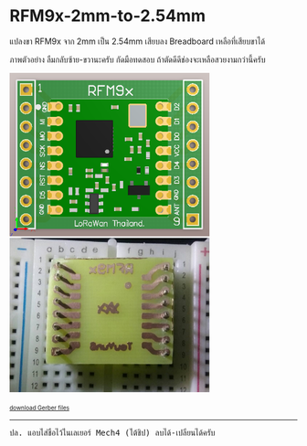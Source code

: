 # RFM9x-2mm-to-2.54mm
แปลงขา RFM9x จาก 2mm เป็น 2.54mm  เสียบลง Breadboard เหลือที่เสียบขาได้

ภาพตัวอย่าง ลืมกลับซ้าย-ขวานะครับ กัดมือทดสอบ ถ้าตัดดีดีช่องจะเหลือสวยงามกว่านี้ครับ

<img src="https://github.com/TouYunG/RFM9x-2mm-to-2.54mm/blob/master/preview/PCB.png" width=350>&nbsp;&nbsp;&nbsp;
<img src="https://github.com/TouYunG/RFM9x-2mm-to-2.54mm/blob/master/preview/002.jpg" width=350>

<font size=1><a href="https://github.com/TouYunG/RFM9x-2mm-to-2.54mm/blob/master/Gerber.zip?raw=true">download Gerber files</a></font>
<hr>
<pre>ปล. แอบใส่ชื่อไว้ในเลเยอร์ Mech4 (ใต้ชิป) ลบได้-เปลี่ยนได้ครับ</pre>
